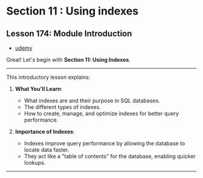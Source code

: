# Section 11 : Using indexes

## **Lesson 174: Module Introduction**

- [udemy](https://www.udemy.com/course/sql-the-complete-developers-guide-mysql-postgresql/learn/lecture/28918818#overview)

Great! Let's begin with **Section 11: Using Indexes**.

---

This introductory lesson explains:

1. **What You'll Learn**:

   - What indexes are and their purpose in SQL databases.
   - The different types of indexes.
   - How to create, manage, and optimize indexes for better query performance.

2. **Importance of Indexes**:
   - Indexes improve query performance by allowing the database to locate data faster.
   - They act like a "table of contents" for the database, enabling quicker lookups.

---
